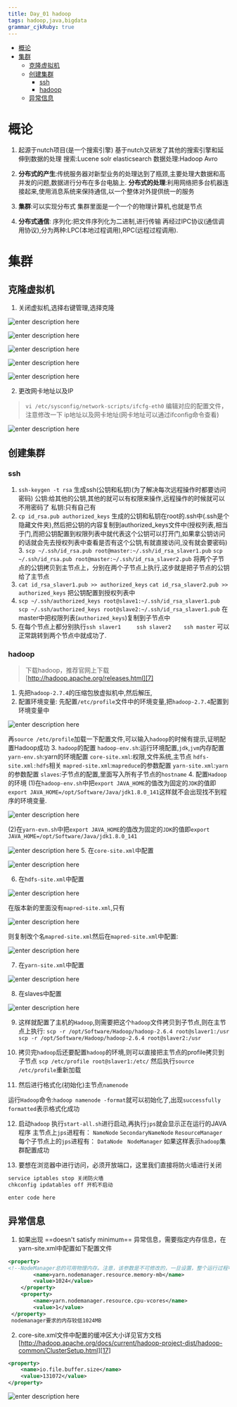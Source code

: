 ```yaml
---
title: Day_01 hadoop
tags: hadoop,java,bigdata
grammar_cjkRuby: true
---
```



* [概论](#概论)
* [集群](#集群)
	* [克隆虚拟机](#克隆虚拟机)
	* [创建集群](#创建集群)
		* [ssh](#ssh)
		* [hadoop](#hadoop)
	* [异常信息](#异常信息)

# 概论
 1. 起源于nutch项目(是一个搜索引擎)
    基于nutch又研发了其他的搜索引擎和延伸到数据的处理
    搜索:Lucene  solr  elasticsearch
    数据处理:Hadoop  Avro

 2. **分布式的产生**:传统服务器对新型业务的处理达到了瓶颈,主要处理大数据和高并发的问题,数据进行分布在多台电脑上.
    **分布式的处理**:利用网络把多台机器连接起来,使用消息系统来保持通信,以一个整体对外提供统一的服务

 3. **集群**:可以实现分布式
    集群里面是一个一个的物理计算机,也就是节点

 4. **分布式通信**:
    序列化:把文件序列化为二进制,进行传输
    再经过IPC协议(通信调用协议),分为两种:LPC(本地过程调用),RPC(远程过程调用).

# 集群
   
## 克隆虚拟机
  

 1. 关闭虚拟机,选择右键管理,选择克隆

![enter description here][1]

![enter description here][2]

![enter description here][3]

![enter description here][4]

![enter description here][5]


 2. 更改网卡地址以及IP

> `vi /etc/sysconfig/network-scripts/ifcfg-eth0` 编辑对应的配置文件，注意修改一下 ip地址以及网卡地址(网卡地址可以通过ifconfig命令查看)

![enter description here][6]

## 创建集群

 ### ssh
  1.  `ssh-keygen -t rsa` 生成ssh(公钥和私钥)(为了解决每次远程操作时都要访问密码)
     公钥:给其他的公钥,其他的就可以有权限来操作,远程操作的时候就可以不用密码了
     私钥:只有自己有
  2.   `cp id_rsa.pub authorized_keys`
    生成的公钥和私钥在root的.ssh中(.ssh是个隐藏文件夹),然后把公钥的内容复制到authorized_keys文件中(授权列表,相当于门,而把公钥配置到权限列表中就代表这个公钥可以打开门,如果拿公钥访问的话就会先去授权列表中查看是否有这个公钥,有就直接访问,没有就会要密码)
	3.  `scp ~/.ssh/id_rsa.pub root@master:~/.ssh/id_rsa_slaver1.pub`
     `scp ~/.ssh/id_rsa.pub root@master:~/.ssh/id_rsa_slaver2.pub`
     将两个子节点的公钥拷贝到主节点上，分别在两个子节点上执行,这步就是把子节点的公钥给了主节点
4. `cat id_rsa_slaver1.pub >> authorized_keys`
     `cat id_rsa_slaver2.pub >> authorized_keys`
     把公钥配置到授权列表中
5.  `scp ~/.ssh/authorized_keys root@slave1:~/.ssh/id_rsa_slaver1.pub`
     `scp ~/.ssh/authorized_keys root@slave2:~/.ssh/id_rsa_slaver1.pub`
     在master中把权限列表(`authorized_keys`)复制到子节点中
6. 在每个节点上都分别执行`ssh slaver1     ssh slaver2    ssh master` 可以正常跳转到两个节点中就成功了.

 ### hadoop
  
  > 下载hadoop，推荐官网上下载 [http://hadoop.apache.org/releases.html][7]

 1. 先把`hadoop-2.7.4`的压缩包放虚拟机中,然后解压,
 2. 配置环境变量:
   先配置`/etc/profile`文件中的环境变量,把`hadoop-2.7.4`配置到环境变量中

  ![enter description here][8]

   再`source /etc/profile`加载一下配置文件,可以输入`hadoop`的时候有提示,证明配置Hadoop成功
 3. `hadoop`的配置
    `hadoop-env.sh`:运行环境配置,`jdk`,`jvm`内存配置
    `yarn-env.sh`:yarn的环境配置
    `core-site.xml`:权限,文件系统,主节点
    `hdfs-site.xml:hdfs`相关
    `mapred-site.xml`:`mapreduce`的参数配置
    `yarn-site.xml`:`yarn`的参数配置
    `slaves`:子节点的配置,里面写入所有子节点的`hostname`
 4. 配置`Hadoop`的环境
    (1)在`hadoop-env.sh`中把`export JAVA_HOME`的值改为固定的`JDK`的值即`export JAVA_HOME=/opt/Software/Java/jdk1.8.0_141`这样就不会出现找不到程序的环境变量.

  ![enter description here][9]
   
   (2)在`yarn-evn.sh`中把`export JAVA_HOME`的值改为固定的`JDK`的值即`export JAVA_HOME=/opt/Software/Java/jdk1.8.0_141`
    
  ![enter description here][10]
 5. 在`core-site.xml`中配置

  ![enter description here][11]
  

 6. 在`hdfs-site.xml`中配置
  
  ![enter description here][12]
  
  在版本新的里面没有`mapred-site.xml`,只有
  
  ![enter description here][13]
  
  则复制改个名`mapred-site.xml`然后在`mapred-site.xml`中配置:
  
  ![enter description here][14]
 
 7. 在`yarn-site.xml`中配置

  ![enter description here][15]
  
 8. 在slaves中配置

![enter description here][16]

 9. 这样就配置了主机的`Hadoop`,则需要把这个`hadoop`文件拷贝到子节点,则在主节点上执行:
   `scp -r /opt/Software/Hadoop/hadoop-2.6.4 root@slaver1:/usr`
   `scp -r /opt/Software/Hadoop/hadoop-2.6.4 root@slaver2:/usr`

 10. 拷贝完`hadoop`后还要配置`hadoop`的环境,则可以直接把主节点的profile拷贝到子节点
   `scp /etc/profile root@slaver1:/etc/`
 然后执行`source /etc/profile`重新加载
 11. 然后进行格式化(初始化)主节点`namenode`

   运行`Hadoop`命令:`hadoop namenode -format`就可以初始化了,出现`successfully formatted`表示格式化成功

 12. 启动`hadoop`
   执行`start-all.sh`进行启动,再执行`jps`就会显示正在运行的JAVA程序
  主节点上`jps`进程有：
  `NameNode`
  `SecondaryNameNode`
  `ResourceManager`
  每个子节点上的`jps`进程有：
  `DataNode`
 ` NodeManager`
  如果这样表示`hadoop`集群配置成功
  
  13. 要想在浏览器中进行访问，必须开放端口，这里我们直接将防火墙进行关闭

``` xml
service iptables stop 关闭防火墙
chkconfig ipdatables off 开机不启动
```
``` stylus
enter code here
```

 ## 异常信息
 
1. 如果出现  ==doesn't satisfy minimum== 异常信息，需要指定内存信息，在yarn-site.xml中配置如下配置文件
 
``` xml
<property>
<!--NodeManager总的可用物理内存。注意，该参数是不可修改的，一旦设置，整个运行过程中不 可动态修改。另外，该参数的默认值是8192MB，因此，这个值通过一 定要配置。不过，Apache已经正在尝试将该参数做成可动态修改的。-->
        <name>yarn.nodemanager.resource.memory-mb</name>
        <value>1024</value>
    </property>
    <property>
        <name>yarn.nodemanager.resource.cpu-vcores</name>
        <value>1</value>
 </property>
 nodemanager要求的内存较低1024MB
```

2. core-site.xml文件中配置的缓冲区大小详见官方文档[http://hadoop.apache.org/docs/current/hadoop-project-dist/hadoop-common/ClusterSetup.html][17]

``` xml
<property>
	<name>io.file.buffer.size</name>
	<value>131072</value>
</property>
```

 ![enter description here][18]


  [1]: https://www.github.com/wxdsunny/images/raw/master/1507618366514.jpg "1507618366514.jpg"
  [2]: https://www.github.com/xiesen310/notes_Images/raw/master/images/1507646284206.jpg
  [3]: https://www.github.com/xiesen310/notes_Images/raw/master/images/1507646294761.jpg
  [4]: https://www.github.com/xiesen310/notes_Images/raw/master/images/1507646305359.jpg
  [5]: https://www.github.com/xiesen310/notes_Images/raw/master/images/1507646310534.jpg
  [6]: https://www.github.com/xiesen310/notes_Images/raw/master/images/1507646331256.jpg
  [7]: http://hadoop.apache.org/releases.html
  [8]: https://www.github.com/wxdsunny/images/raw/master/1507625175117.jpg "1507625175117.jpg"
  [9]: https://www.github.com/wxdsunny/images/raw/master/1507635013502.jpg "1507635013502.jpg"
  [10]: https://www.github.com/wxdsunny/images/raw/master/1507635270903.jpg "1507635270903.jpg"
  [11]: https://www.github.com/wxdsunny/images/raw/master/1507637048976.jpg "1507637048976.jpg"
  [12]: https://www.github.com/wxdsunny/images/raw/master/1507637915355.jpg "1507637915355.jpg"
  [13]: https://www.github.com/wxdsunny/images/raw/master/1507638120425.jpg "1507638120425.jpg"
  [14]: https://www.github.com/wxdsunny/images/raw/master/1507638522476.jpg "1507638522476.jpg"
  [15]: https://www.github.com/wxdsunny/images/raw/master/1507638835376.jpg "1507638835376.jpg"
  [16]: https://www.github.com/wxdsunny/images/raw/master/1507639140091.jpg "1507639140091.jpg"
  [17]: http://hadoop.apache.org/docs/current/hadoop-project-dist/hadoop-common/ClusterSetup.html
  [18]: https://www.github.com/xiesen310/notes_Images/raw/master/images/1507650686280.jpg